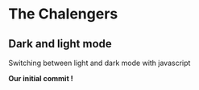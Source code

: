 # The Chalengers

## Dark and light mode

Switching between light and dark mode with javascript

**Our initial commit !**
